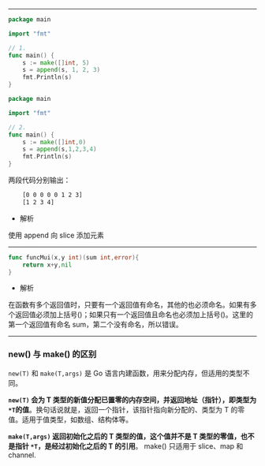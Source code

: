 ***
```go
package main

import "fmt"

// 1.
func main() {
	s := make([]int, 5)
	s = append(s, 1, 2, 3)
	fmt.Println(s)
}

```
```go
package main

import "fmt"

// 2.
func main() {
	s := make([]int,0)
	s = append(s,1,2,3,4)
	fmt.Println(s)
}
```
两段代码分别输出：
```bash
    [0 0 0 0 0 1 2 3]
    [1 2 3 4]
```

- 解析 
  
使用 append 向 slice 添加元素

***

```go
func funcMui(x,y int)(sum int,error){
    return x+y,nil
}
```
- 解析
  
在函数有多个返回值时，只要有一个返回值有命名，其他的也必须命名。如果有多个返回值必须加上括号()；如果只有一个返回值且命名也必须加上括号()。这里的第一个返回值有命名 sum，第二个没有命名，所以错误。

***


### new() 与 make() 的区别

`new(T)` 和 `make(T,args)` 是 Go 语言内建函数，用来分配内存，但适用的类型不同。

**`new(T)` 会为 T 类型的新值分配已置零的内存空间，并返回地址（指针），即类型为 `*T`的值**。换句话说就是，返回一个指针，该指针指向新分配的、类型为 T 的零值。适用于值类型，如数组、结构体等。

**`make(T,args)` 返回初始化之后的 T 类型的值，这个值并不是 T 类型的零值，也不是指针 `*T`，是经过初始化之后的 T 的引用**。
make() 只适用于 slice、map 和 channel.